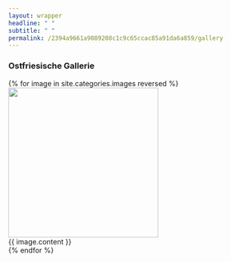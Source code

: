 ```yaml
---
layout: wrapper
headline: " "
subtitle: " "
permalink: /2394a9661a9089208c1c9c65ccac85a91da6a859/gallery
---
```





<section class="background-blue" id ="gallery">
  <div class="container new-content-block">
    <div class="row justify-content-center">
      <h3> Ostfriesische Gallerie </h3>
    </div>
    <div class="row">
      <div class="col-12">
        <div class="row vcenter justify-content-center">
        {% for image in site.categories.images reversed %}
        <div class="col-12 col-md-6 col-lg-4">
          <div class="image-container-center">
            <img class="mx-auto d-block" src="{{ site.baseurl }}/{{site.hash}}/assets/gallery/{{ image.name }}" width="300">
          </div>
          <div class="image-description text-center">
            {{ image.content }}
          </div>
        </div>
        {% endfor %}
        </div>
      </div>
    </div>
  </div>
</section>


